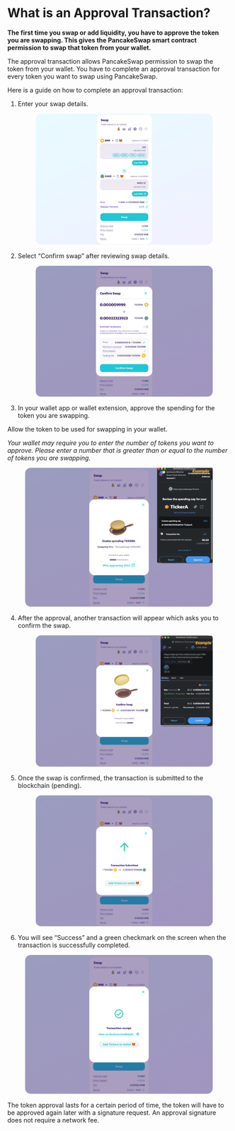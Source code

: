 # What is an Approval Transaction?

**The first time you swap or add liquidity, you have to approve the token you are swapping. This gives the PancakeSwap smart contract permission to swap that token from your wallet.**



The approval transaction allows PancakeSwap permission to swap the token from your wallet. You have to complete an approval transaction for every token you want to swap using PancakeSwap.



Here is a guide on how to complete an approval transaction:

1.  Enter your swap details.&#x20;

    <figure><img src="../../.gitbook/assets/step1 (1) (1).png" alt=""><figcaption></figcaption></figure>
2.  Select “Confirm swap” after reviewing swap details.&#x20;

    <figure><img src="../../.gitbook/assets/4536.png" alt=""><figcaption></figcaption></figure>
3. In your wallet app or wallet extension, approve the spending for the token you are swapping.

Allow the token to be used for swapping in your wallet.

_Your wallet may require you to enter the number of tokens you want to approve. Please enter a number that is greater than or equal to the number of tokens you are swapping._ &#x20;

<figure><img src="../../.gitbook/assets/1 (1).png" alt=""><figcaption></figcaption></figure>

4.  After the approval, another transaction will appear which asks you to confirm the swap.&#x20;

    <figure><img src="../../.gitbook/assets/3.png" alt=""><figcaption></figcaption></figure>
5.  Once the swap is confirmed, the transaction is submitted to the blockchain (pending).&#x20;

    <figure><img src="../../.gitbook/assets/step 04.png" alt=""><figcaption></figcaption></figure>
6. You will see “Success” and a green checkmark on the screen when the transaction is successfully completed.&#x20;

<figure><img src="../../.gitbook/assets/5.png" alt=""><figcaption></figcaption></figure>

The token approval lasts for a certain period of time, the token will have to be approved again later with a signature request. An approval signature does not require a network fee.
